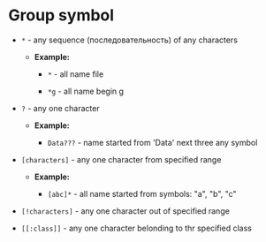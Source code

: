# Group symbol

- `*` - any sequence (последовательность) of any characters

	- **Example:**

		- `*` - all name file

		- `*g` - all name begin g
		
- `?` - any one character

	- **Example:**

		- `Data???` - name started from 'Data' next three any symbol

- `[characters]` - any one character from  specified range

	- **Example:**

		- `[abc]*` - all name started from symbols: "a", "b", "c"
 
- `[!characters]` - any one character out of specified range

- `[[:class]]` - any one character belonding to thr specified class

